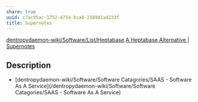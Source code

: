```yaml
---
share: true
uuid: c7ac95ac-1752-4754-bca8-258981a4233f
title: Supernotes
---
```

[dentropydaemon-wiki/Software/List/Heptabase](/dentropydaemon-wiki/Software/List/Heptabase)
[A Heptabase Alternative | Supernotes](https://supernotes.app/alternative-to-heptabase/)

## Description

* [dentropydaemon-wiki/Software/Software Catagories/SAAS - Software As A Service](/dentropydaemon-wiki/Software/Software Catagories/SAAS - Software As A Service)